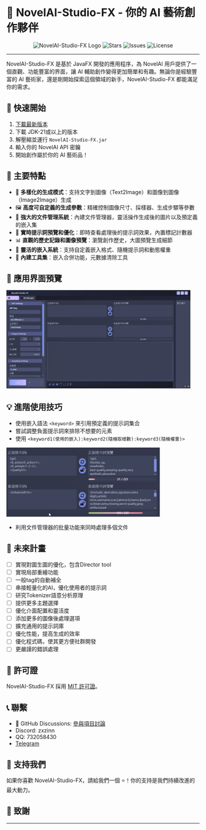 # 🎨 NovelAI-Studio-FX - 你的 AI 藝術創作夥伴

<div align="center">
  <img src="placeholder_for_logo.png" alt="NovelAI-Studio-FX Logo" width="200"/>
  <img src="https://img.shields.io/github/stars/zxzinn/NovelAI-Studio-FX.svg?style=for-the-badge" alt="Stars">
  <img src="https://img.shields.io/github/issues/zxzinn/NovelAI-Studio-FX?style=for-the-badge" alt="Issues">
  <img src="https://img.shields.io/github/license/zxzinn/NovelAI-Studio-FX?style=for-the-badge" alt="License">
</div>

---

NovelAI-Studio-FX 是基於 JavaFX 開發的應用程序，為 NovelAI 用戶提供了一個直觀、功能豐富的界面，讓 AI 輔助創作變得更加簡單和有趣。無論你是經驗豐富的 AI 藝術家，還是剛開始探索這個領域的新手，NovelAI-Studio-FX 都能滿足你的需求。

## 🚀 快速開始

1. [下載最新版本](https://github.com/zxzinn/NovelAI-Studio-FX/releases)
2. 下載 JDK-21或以上的版本
3. 解壓縮並運行 `NovelAI-Studio-FX.jar`
4. 輸入你的 NovelAI API 密鑰
5. 開始創作屬於你的 AI 藝術品！

## 🌟 主要特點

- 🎨 **多樣化的生成模式**：支持文字到圖像（Text2Image）和圖像到圖像（Image2Image）生成
- 🖼️ **高度可自定義的生成參數**：精確控制圖像尺寸、採樣器、生成步驟等參數
- 📁 **強大的文件管理系統**：內建文件管理器，靈活操作生成後的圖片以及預定義的嵌入集
- 🔄 **實時提示詞預覽和優化**：即時查看處理後的提示詞效果，內置標記計數器
- 📊 **直觀的歷史記錄和圖像預覽**：瀏覽創作歷史，大圖預覽生成細節
- 🧩 **靈活的嵌入系統**：支持自定義嵌入格式、隨機提示詞和動態權重
- 🔧 **內建工具集**：嵌入合併功能，元數據清除工具

## 📸 應用界面預覽

<tr>
<td><img src="docs/img/Main.png" alt="主界面" width="480"/></td>
</tr>

## 💡 進階使用技巧

- 使用嵌入語法 `<keyword>` 來引用預定義的提示詞集合
- 嘗試調整負面提示詞來排除不想要的元素
- 使用 `<keyword1(使用的嵌入):keyword2(隨機取樣數):keyword3(隨機權重)>` 
<tr>
  <td><img src="docs/gif/Embed.gif" alt="嵌入過程" width="400"/></td>
</tr>

- 利用文件管理器的批量功能來同時處理多個文件

## 🚧 未來計畫
- [ ] 實現對圖生圖的優化，包含Director tool
- [ ] 實現局部重繪功能
- [ ] 一般tag的自動補全
- [ ] 串接輕量化的AI，優化使用者的提示詞
- [ ] 研究Tokenizer語意分析原理
- [ ] 提供更多主題選擇
- [ ] 優化介面配置和靈活度
- [ ] 添加更多的圖像後處理選項
- [ ] 擴充通用的提示詞庫
- [ ] 優化性能，提高生成的效率
- [ ] 優化程式碼，使其更方便社群開發
- [ ] 更嚴謹的錯誤處理

## 📜 許可證

NovelAI-Studio-FX 採用 [MIT 許可證](LICENSE)。

## 📞 聯繫
- 📣 GitHub Discussions: [參與項目討論](https://github.com/zxzinn/NovelAI-Studio-FX/discussions)
- Discord: zxzinn
- QQ: 732058430
-  [Telegram](https://t.me/zxzinn)
## 🙌 支持我們

如果你喜歡 NovelAI-Studio-FX，請給我們一個 ⭐️！你的支持是我們持續改進的最大動力。

## 🙏 致謝

---